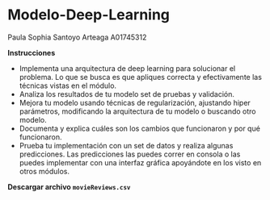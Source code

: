 # Modelo-Deep-Learning

Paula Sophia Santoyo Arteaga
A01745312

**Instrucciones**
- Implementa una arquitectura de deep learning para solucionar el problema. Lo que se busca es que apliques correcta y efectivamente las técnicas vistas en el módulo.
- Analiza los resultados de tu modelo set de pruebas y validación.
- Mejora tu modelo usando técnicas de regularización, ajustando hiper parámetros, modificando la arquitectura de tu modelo o buscando otro modelo.
- Documenta y explica cuáles son los cambios que funcionaron y por qué funcionaron. 
- Prueba tu implementación con un set de datos y realiza algunas predicciones. Las predicciones las puedes correr en consola o las puedes implementar con una interfaz gráfica apoyándote en los visto en otros módulos.


**Descargar archivo `movieReviews.csv`**
